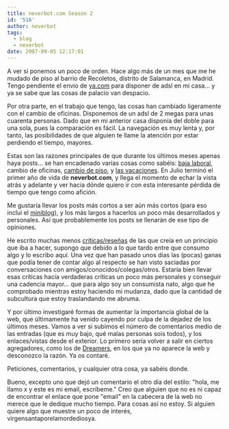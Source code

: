 ```yaml
---
title: neverbot.com Season 2
id: '516'
author: neverbot
tags:
  - blog
  - neverbot
date: 2007-09-05 12:17:01
---
```


A ver si ponemos un poco de orden. Hace algo más de un mes que me he mudado de piso al barrio de Recoletos, distrito de Salamanca, en Madrid. Tengo pendiente el envio de [ya.com](http://www.ya.com/) para disponer de adsl en mi casa... y ya se sabe que las cosas de palacio van despacio.

Por otra parte, en el trabajo que tengo, las cosas han cambiado ligeramente con el cambio de oficinas. Disponemos de un adsl de 2 megas para unas cuarenta personas. Dado que en mi anterior casa disponía del doble para una sola, pues la comparación es fácil. La navegación es muy lenta y, por tanto, las posibilidades de que alguien te llame la atención por estar perdiendo el tiempo, mayores.

Estas son las razones principales de que durante los últimos meses apenas haya posts... se han encadenado varias cosas como sabéis: [baja laboral](/primera-fractura-que-divertido/), cambio de oficinas, [cambio de piso](/mudanzas-mudanzas/), y [las vacaciones](/diario-de-guerra/). En Julio terminó el primer año de vida de **neverbot.com**, y llega el momento de echar la vista atrás y adelante y ver hacia dónde quiero ir con esta interesante pérdida de tiempo que tengo como afición.

Me gustaría llevar los posts más cortos a ser aún más cortos (para eso incluí el [miniblog](/tags/miniblog/)), y los más largos a hacerlos un poco más desarrollados y personales. Así que probablemente los posts se llenarán de ese tipo de opiniones. 

He escrito muchas menos [críticas/reseñas](/tags/resenas/) de las que creía en un principio que iba a hacer, supongo que debido a lo que tardo entre que consumo algo y lo escribo aquí. Una vez que han pasado unos días las (pocas) ganas que podía tener de contar algo al respecto se han visto saciadas por conversaciones con amigos/conocidos/colegas/otros. Estaría bien llevar esas críticas hacia verdaderas críticas un poco más personales y conseguir una cadencia mayor... que para algo soy un consumista nato, algo que he comprobado mientras estoy haciendo mi mudanza, dado que la cantidad de subcultura que estoy traslandando me abruma.

Y por último investigaré formas de aumentar la importancia global de la web, que últimamente ha venido cayendo por culpa de la dejadez de los últimos meses. Vamos a ver si subimos el número de comentarios medio de las entradas (que es muy bajo, qué malas personas sois todos), y los enlaces/vistas desde el exterior. Lo primero sería volver a salir en ciertos agregadores, como los de [Dreamers](http://dreamers.com/), en los que ya no aparece la web y desconozco la razón. Ya os contaré.

Peticiones, comentarios, y cualquier otra cosa, ya sabéis donde.

Bueno, excepto uno que dejó un comentario el otro día del estilo: "hola, me llamo x y este es mi email, escríbeme." Creo que alguien que no es ni capaz de encontrar el enlace que pone "email" en la cabecera de la web no merece que le dedique mucho tiempo. Para cosas así no estoy. Si alguien quiere algo que muestre un poco de interés, virgensantaporelamordediosya.